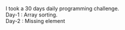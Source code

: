 I took a 30 days daily programming challenge.
<br>
Day-1 : Array sorting.
<br>
Day-2 : Missing element
